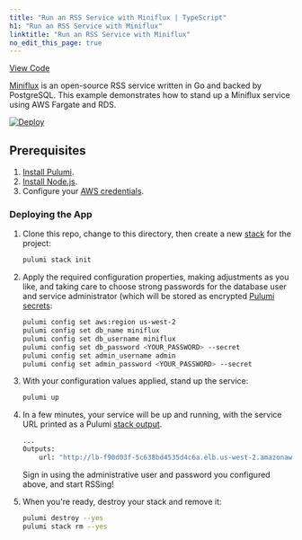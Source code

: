 ```yaml
---
title: "Run an RSS Service with Miniflux | TypeScript"
h1: "Run an RSS Service with Miniflux"
linktitle: "Run an RSS Service with Miniflux"
no_edit_this_page: true
---
```


<!-- WARNING: this page was generated by a tool. Do not edit it by hand. -->
<!-- To change it, please see https://github.com/pulumi/docs/tree/master/tools/mktutorial. -->

<p class="mb-4 flex">
    <a class="flex flex-wrap items-center rounded text-xs text-white bg-blue-600 border-2 border-blue-600 px-2 mr-2 whitespace-no-wrap hover:text-white" style="height: 32px" href="https://github.com/pulumi/examples/tree/master/aws-ts-pulumi-miniflux" target="_blank">
        <span><i class="fab fa-github pr-2"></i> View Code</span>
    </a>

</p>


[Miniflux](https://miniflux.app/) is an open-source RSS service written in Go and backed by PostgreSQL. This example demonstrates how to stand up a Miniflux service using AWS Fargate and RDS.

[![Deploy](https://get.pulumi.com/new/button.svg)](https://app.pulumi.com/new)

## Prerequisites

1. [Install Pulumi](https://www.pulumi.com/docs/get-started/install/).
1. [Install Node.js](https://www.pulumi.com/docs/intro/languages/javascript/).
1. Configure your [AWS credentials](https://www.pulumi.com/docs/intro/cloud-providers/aws/setup/).

### Deploying the App

1. Clone this repo, change to this directory, then create a new [stack](https://www.pulumi.com/docs/intro/concepts/stack/) for the project:

    ```bash
    pulumi stack init
    ```

1. Apply the required configuration properties, making adjustments as you like, and taking care to choose strong passwords for the database user and service administrator (which will be stored as encrypted [Pulumi secrets](https://www.pulumi.com/docs/intro/concepts/config/):

    ```bash
    pulumi config set aws:region us-west-2
    pulumi config set db_name miniflux
    pulumi config set db_username miniflux
    pulumi config set db_password <YOUR_PASSWORD> --secret
    pulumi config set admin_username admin
    pulumi config set admin_password <YOUR_PASSWORD> --secret
    ```

1. With your configuration values applied, stand up the service:

    ```bash
    pulumi up
    ```

1. In a few minutes, your service will be up and running, with the service URL printed as a Pulumi [stack output](https://www.pulumi.com/docs/intro/concepts/stack/#outputs).

    ```bash
    ...
    Outputs:
        url: "http://lb-f90d03f-5c638bd4535d4c6a.elb.us-west-2.amazonaws.com:8080"
    ```

    Sign in using the administrative user and password you configured above, and start RSSing!

1. When you're ready, destroy your stack and remove it:

    ```bash
    pulumi destroy --yes
    pulumi stack rm --yes
    ```

